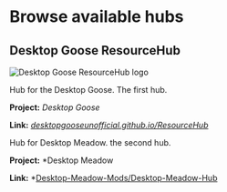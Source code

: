 # Browse available hubs

## Desktop Goose ResourceHub

![Desktop Goose ResourceHub logo](https://i.imgur.com/zStH3F8.png)

Hub for the Desktop Goose. The first hub.

**Project:** *Desktop Goose*

**Link:** *[desktopgooseunofficial.github.io/ResourceHub](https://desktopgooseunofficial.github.io/ResourceHub/)*

Hub for Desktop Meadow. the second hub.

**Project:** *Desktop Meadow

**Link:** *[Desktop-Meadow-Mods/Desktop-Meadow-Hub](https://github.com/Desktop-Meadow-Mods/Desktop-Meadow-Hub)

